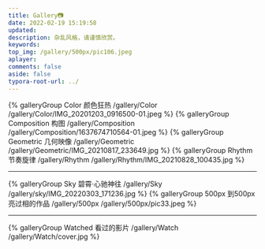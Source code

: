 ```yaml
---
title: Gallery📷
date: 2022-02-19 15:19:58
updated:
description: 杂乱风格，请谨慎欣赏。
keywords:
top_img: /gallery/500px/pic106.jpeg
aplayer:
comments: false
aside: false
typora-root-url: ../
---
```



<div class="gallery-group-main">
{% galleryGroup Color 颜色狂热 /gallery/Color /gallery/Color/IMG_20201203_0916500-01.jpeg %}
{% galleryGroup Composition 构图 /gallery/Composition /gallery/Composition/1637674710564-01.jpeg %}
{% galleryGroup Geometric 几何映像 /gallery/Geometric /gallery/Geometric/IMG_20210817_233649.jpg %}
{% galleryGroup Rhythm 节奏旋律 /gallery/Rhythm /gallery/Rhythm/IMG_20210828_100435.jpg %}
</div>

------

<div class="gallery-group-main">
{% galleryGroup Sky 碧霄·心驰神往 /gallery/Sky /gallery/sky/IMG_20220303_171236.jpg %}
{% galleryGroup 500px 到500px亮过相的作品 /gallery/500px /gallery/500px/pic33.jpeg %}
</div>

----

<div class="gallery-group-main">
{% galleryGroup Watched 看过的影片 /gallery/Watch /gallery/Watch/cover.jpg %}
</div>